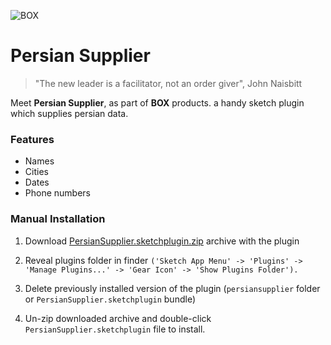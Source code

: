 ![BOX](http://s8.picofile.com/file/8340119850/box_header.png)

# Persian Supplier

> "The new leader is a facilitator, not an order giver", John Naisbitt

Meet **Persian Supplier**, as part of **BOX** products. a handy sketch plugin which supplies persian data.

<h3>Features</h3>
<ul>
  <li>Names</li>
  <li>Cities</li>
  <li>Dates</li>
  <li>Phone numbers</li>
</ul>

<h3>Manual Installation</h3>

1. Download [PersianSupplier.sketchplugin.zip](https://github.com/hiradarshadi/PersianSupplier/releases/download/1.0/persiansupplier.sketchplugin.zip "here") archive with the plugin

2. Reveal plugins folder in finder `('Sketch App Menu' -> 'Plugins' -> 'Manage Plugins...' -> 'Gear Icon' -> 'Show Plugins Folder').`

3. Delete previously installed version of the plugin (`persiansupplier` folder or `PersianSupplier.sketchplugin` bundle)

4. Un-zip downloaded archive and double-click `PersianSupplier.sketchplugin` file to install.
